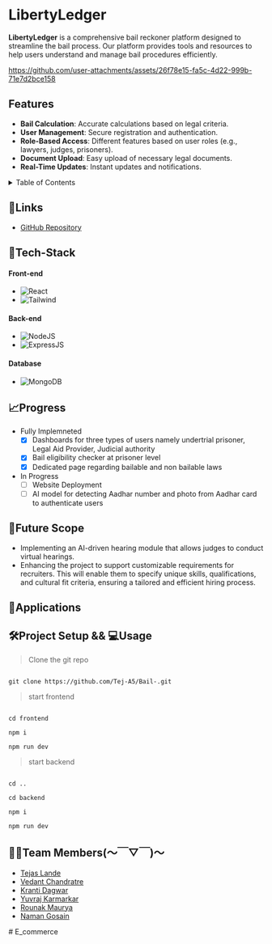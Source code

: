 # LibertyLedger

**LibertyLedger** is a comprehensive bail reckoner platform designed to streamline the bail process. Our platform provides tools and resources to help users understand and manage bail procedures efficiently.

https://github.com/user-attachments/assets/26f78e15-fa5c-4d22-999b-71e7d2bce158


## Features


- **Bail Calculation**: Accurate calculations based on legal criteria.
- **User Management**: Secure registration and authentication.
- **Role-Based Access**: Different features based on user roles (e.g., lawyers, judges, prisoners).
- **Document Upload**: Easy upload of necessary legal documents.
- **Real-Time Updates**: Instant updates and notifications.


<details>
<summary>Table of Contents</summary>

- [Description](#description)
- [Links](#links)
- [Tech Stack](#tech-stack)
- [Progress](#progress)
- [Future Scope](#future-scope)
- [Applications](#applications)
- [Project Setup](#project-setup)
- [Usage](#usage)
- [Team Members](#team-members)
- [Mentors](#mentors)
- [Screenshots](#screenshots)

</details>
 
## 🔗Links    

- [GitHub Repository](https://github.com/Tej-A5/Bail-)


## 🤖Tech-Stack


#### Front-end

- ![React](https://img.shields.io/badge/react-%2320232a.svg?style=for-the-badge&logo=react&logoColor=%2361DAFB)
- ![Tailwind](https://img.shields.io/badge/Tailwind_CSS-38B2AC?style=for-the-badge&logo=tailwind-css&logoColor=white) 

#### Back-end
- ![NodeJS](https://img.shields.io/badge/Node.js-43853D?style=for-the-badge&logo=node.js&logoColor=white)
- ![ExpressJS](https://img.shields.io/badge/Express.js-404D59?style=for-the-badge)
  
#### Database
- ![MongoDB](https://img.shields.io/badge/MongoDB-4EA94B?style=for-the-badge&logo=mongodb&logoColor=white)


## 📈Progress
- Fully Implemneted
     - [x] Dashboards for three types of users namely undertrial prisoner, Legal Aid Provider, Judicial authority
     - [x] Bail eligibility checker at prisoner level
     - [x] Dedicated page regarding bailable and non bailable laws 

- In Progress
     - [ ] Website Deployment
     - [ ] AI model for detecting Aadhar number and photo from Aadhar card to authenticate users 

## 🔮Future Scope

- Implementing an AI-driven hearing module that allows judges to conduct virtual hearings.
- Enhancing the project to support customizable requirements for recruiters. This will enable them to specify unique skills, qualifications, and cultural fit criteria, ensuring a tailored and efficient hiring process.

## 💸Applications

## 🛠Project Setup && 💻Usage
>Clone the git repo
```

git clone https://github.com/Tej-A5/Bail-.git

```
>start frontend
```

cd frontend

npm i

npm run dev

```
>start backend
```

cd ..

cd backend

npm i

npm run dev

```


## 👨‍💻Team Members(～￣▽￣)～

- [Tejas Lande](https://github.com/Tej-A5)
- [Vedant Chandratre](https://github.com/Vedant3708)
- [Kranti Dagwar](https://github.com/kranti424)
- [Yuvraj Karmarkar](https://github.com/Yuvrajkarmarkar)
- [Rounak Maurya](https://github.com/rgmhacks)
- [Naman Gosain](https://github.com/ng10op)

#   E _ c o m m e r c e  
 